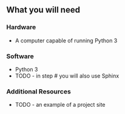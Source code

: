 ## What you will need

### Hardware

+ A computer capable of running Python 3

### Software

+ Python 3
+ TODO - in step # you will also use Sphinx

### Additional Resources

+ TODO - an example of a project site
